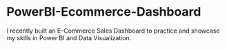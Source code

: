 # PowerBI-Ecommerce-Dashboard
I recently built an E-Commerce Sales Dashboard to practice and showcase my skills in Power BI and Data Visualization.
